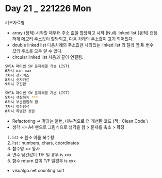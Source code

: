 # Day 21 _ 221226 Mon
기초자료형
- array (정적) 시작할 때부터 주소 값을 할당하고 시작 (Null)
linked list (동적) 랜덤하게 메모리 주소값이 할당되고, 다음 차례의 주소값이 표기 되어있다. 
- double linked list 다음차례의 주소값만 나와있는 linked list 와 달리 앞,뒤 변수 값의 주소를 모두 알 수 있다. 
- circular linked list 처음과 끝이 연결됨.

```sh
SWEA 파이썬 SW 문제해결 기본 LIST1
6차시 min max 
7차시 전기버스 
8차시 숫자카드 
9차시 구간합 
```
```sh 
SWEA 파이썬 SW 문제해결 기본 LIST2
5차시 색칠하기 ***
6차시 부분집합의 합
7차시 이진탐색
8차시 특별한 정렬 
```

- Refactoring => 결과는 불변, 내부적으로 더 개선된 코드 (책 : Clean Code \
- 생각 => A4 펜으로 그림식으로 생각을 함 > 문제를 축소 > 확장 
1. list => 원소 이름 복수형
2. list : numbers, chars, coordinates
3. 함수명 => 동사 
4. 변수 담긴값이 T/F 일 경우 is.xxx
5. 함수 return 값이 T/F 일경우 is.xxx
- visualgo.net counting sort  